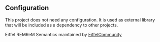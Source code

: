 <div id="main_content_wrap" class="outer">

## Configuration

This project does not need any configuration. It is used as external library that will be included as a dependency to other projects.

</div>

<div id="footer_wrap" class="outer">

<footer class="inner">

Eiffel REMReM Semantics maintained by [EiffelCommunity](https://github.com/eiffel-community)

</footer>

</div>